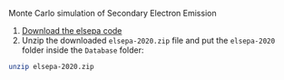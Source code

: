 Monte Carlo simulation of Secondary Electron Emission

1. [Download the elsepa code](https://data.mendeley.com/datasets/w4hm5vymym/1)
2. Unzip the downloaded `elsepa-2020.zip` file and put the `elsepa-2020` folder inside the `Database` folder:
```bash
unzip elsepa-2020.zip
```
